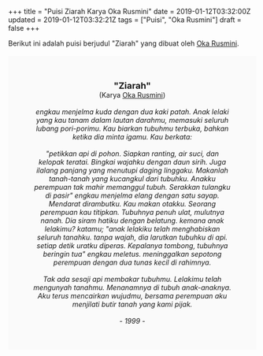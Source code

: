 +++
title = "Puisi Ziarah Karya Oka Rusmini"
date = 2019-01-12T03:32:00Z
updated = 2019-01-12T03:32:21Z
tags = ["Puisi", "Oka Rusmini"]
draft = false
+++

<div dir="ltr" style="text-align: left;" trbidi="on"><div style="text-align: justify;">Berikut ini adalah puisi berjudul "Ziarah" yang dibuat oleh <a href="https://ensiklopedia.kemdikbud.go.id/sastra/artikel/Oka_Rusmini" target="_blank">Oka Rusmini</a>. </div><br /><div style="background: #FAFAFA; font-size: 14px; height: auto; margin: 0 auto; padding: 50px; text-align: center; width: auto;"><span style="font-size: 18px;"><b>"Ziarah"</b></span><br />(Karya <a href="https://www.sekata.web.id/tags/oka-rusmini" target="_blank">Oka Rusmini</a>) <br /><br /><i>engkau menjelma kuda dengan dua kaki patah. Anak lelaki yang kau tanam dalam lautan darahmu, memasuki seluruh lubang pori-porimu. Kau biarkan tubuhmu terbuka, bahkan ketika dia minta igamu. Kau berkata:<br /><br />"petikkan api di pohon. Siapkan ranting, air suci, dan kelopak teratai. Bingkai wajahku dengan daun sirih. Juga ilalang panjang yang menutupi daging linggaku. Makanlah tanah-tanah yang kucangkul dari tubuhku. Anakku perempuan tak mahir memanggul tubuh. Serakkan tulangku di pasir" engkau menjelma elang dengan satu sayap. Mendarat dirambutku. Kau makan otakku. Seorang perempuan kau titipkan. Tubuhnya penuh ulat, mulutnya nanah. Dia siram hatiku dengan belatung. kemana anak lelakimu? katamu; "anak lelakiku telah menghabiskan seluruh tanahku. tanpa wajah, dia larutkan tubuhku di api. setiap detik uratku diperas. Kepalanya tombong, tubuhnya beringin tua" engkau meletus. meninggalkan sepotong perempuan dengan dua tunas kecil di rahimnya.<br /><br />Tak ada sesaji api membakar tubuhmu. Lelakimu telah mengunyah tanahmu. Menanamnya di tubuh anak-anaknya. Aku terus mencairkan wujudmu, bersama perempuan aku menjilati butir tanah yang kami pijak.<br /><br />- 1999 -</i> </div></div>
